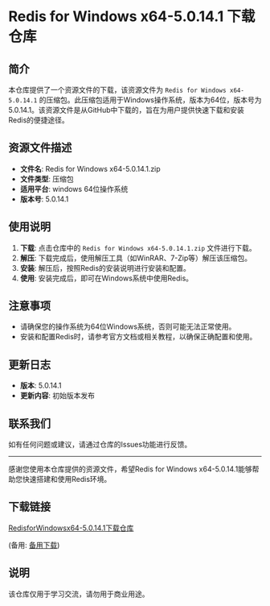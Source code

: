 # Redis for Windows x64-5.0.14.1 下载仓库

## 简介

本仓库提供了一个资源文件的下载，该资源文件为 `Redis for Windows x64-5.0.14.1` 的压缩包。此压缩包适用于Windows操作系统，版本为64位，版本号为5.0.14.1。该资源文件是从GitHub中下载的，旨在为用户提供快速下载和安装Redis的便捷途径。

## 资源文件描述

- **文件名**: Redis for Windows x64-5.0.14.1.zip
- **文件类型**: 压缩包
- **适用平台**: windows 64位操作系统
- **版本号**: 5.0.14.1

## 使用说明

1. **下载**: 点击仓库中的 `Redis for Windows x64-5.0.14.1.zip` 文件进行下载。
2. **解压**: 下载完成后，使用解压工具（如WinRAR、7-Zip等）解压该压缩包。
3. **安装**: 解压后，按照Redis的安装说明进行安装和配置。
4. **使用**: 安装完成后，即可在Windows系统中使用Redis。

## 注意事项

- 请确保您的操作系统为64位Windows系统，否则可能无法正常使用。
- 安装和配置Redis时，请参考官方文档或相关教程，以确保正确配置和使用。

## 更新日志

- **版本**: 5.0.14.1
- **更新内容**: 初始版本发布

## 联系我们

如有任何问题或建议，请通过仓库的Issues功能进行反馈。

---

感谢您使用本仓库提供的资源文件，希望Redis for Windows x64-5.0.14.1能够帮助您快速搭建和使用Redis环境。

## 下载链接
[RedisforWindowsx64-5.0.14.1下载仓库](https://pan.quark.cn/s/710c9b7bd9a5) 

(备用: [备用下载](https://pan.baidu.com/s/1JCJ7hwSfkrBbibYmN6STRw?pwd=1234))

## 说明

该仓库仅用于学习交流，请勿用于商业用途。
